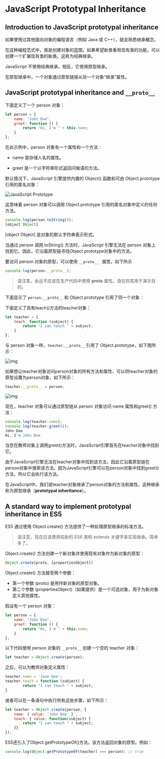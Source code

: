 # JavaScript Prototypal Inheritance

## Introduction to JavaScript prototypal inheritance

如果使用过其他面向对象的编程语言（例如 Java 或 C++），就会熟悉继承概念。

在这种编程范式中，类是创建对象的蓝图。如果希望新类重用现有类的功能，可以创建一个扩展现有类的新类。这称为经典继承。

JavaScript 不使用经典继承。相反，它使用原型继承。

在原型继承中，一个对象通过原型链接从另一个对象“继承”属性。

## JavaScript prototypal inheritance and `__proto__`

下面定义了一个 person 对象：

```js
let person = {
    name: "John Doe",
    greet: function () {
        return "Hi, I'm " + this.name;
    }
};
```

在此示例中，person 对象有一个属性和一个方法：

- name 是存储人名的属性。

- greet 是一个以字符串形式返回问候语的方法。

默认情况下，JavaScript 引擎提供内置的 Object() 函数和可由 Object.prototype 引用的匿名对象：

![JavaScript Prototype](https://www.javascripttutorial.net/wp-content/uploads/2022/01/JS-prototype.svg)

这意味着 person 对象可以调用 Object.prototype 引用的匿名对象中定义的任何方法。

```js
console.log(person.toString());
[object Object]
```

[object Object] 是对象的默认字符串表示形式。

当通过 person 调用 toString() 方法时，JavaScript 引擎无法在 person 对象上找到它。因此，它沿着原型链寻找Object.prototype对象中的方法。

要访问 person 对象的原型，可以使用 `__proto__ ` 属性，如下所示

```js
console.log(person.__proto__);
```

>  请注意，永远不应该在生产代码中使用 __proto__ 属性。请仅将其用于演示目的。

下面显示了 `person.__proto__` 和 Object.prototype 引用了同一个对象：

下面定义了具有teach()方法的teacher对象：

```js
let teacher = {
    teach: function (subject) {
        return "I can teach " + subject;
    }
};
```

与 person 对象一样，`teacher.__proto__` 引用了 Object.prototype，如下图所示：

![img](https://www.javascripttutorial.net/wp-content/uploads/2022/01/JavaScript-prototypal-inheritance-inherits-from-Object.svg)



如果想让teacher对象访问person对象的所有方法和属性，可以将teacher对象的原型设置为person对象，如下所示：

```js
teacher.__proto__ = person;
```

![img](https://www.javascripttutorial.net/wp-content/uploads/2022/01/JavaScript-prototypal-inheritance-example.svg)



现在，teacher 对象可以通过原型链从 person 对象访问 name 属性和greet() 方法：

```js
console.log(teacher.name);
console.log(teacher.greet());
John Doe
Hi, I'm John Doe
```

当您在教师对象上调用greet()方法时，JavaScript引擎首先在teacher对象中找到它。

由于JavaScript引擎无法在teacher对象中找到该方法，因此它沿着原型链在person对象中搜索该方法。因为JavaScript引擎可以在person对象中找到greet()方法，所以它会执行该方法。

在JavaScript中，我们说teacher对象继承了person对象的方法和属性。这种继承称为原型继承（**prototypal inheritance**）。

## A standard way to implement prototypal inheritance in ES5

ES5 通过使用 Object.create() 方法提供了一种处理原型继承的标准方法。

> 请注意，现在应该使用较新的 ES6 类和 extends 关键字来实现继承。简单多了。

Object.create() 方法创建一个新对象并使用现有对象作为新对象的原型：

```js
Object.create(proto, [propertiesObject])
```

Object.create() 方法接受两个参数：

- 第一个参数 (proto) 是用作新对象的原型对象。
- 第二个参数 (propertiesObject)（如果提供）是一个可选对象，用于为新对象定义其他属性。

假设有一个 person 对象：

```js
let person = {
    name: "John Doe",
    greet: function () {
        return "Hi, I'm " + this.name;
    }
};
```

以下代码使用 person 对象的 `__proto__` 创建一个空的 teacher 对象：

```js
let teacher = Object.create(person);
```

之后，可以为教师对象定义属性：

```js
teacher.name = 'Jane Doe';
teacher.teach = function (subject) {
        return "I can teach " + subject;
}
```

或者可以在一条语句中执行所有这些步骤，如下所示：

```js
let teacher = Object.create(person, {
    name: { value: 'John Doe' } ,
    teach: { value: function(subject) {
        return "I can teach " + subject;
    }}
});
```

ES5还引入了Object.getPrototypeOf()方法，该方法返回对象的原型。例如：

``` js
console.log(Object.getPrototypeOf(teacher) === person); // true
```





























